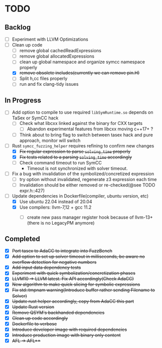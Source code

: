 # TODO

## Backlog

- [ ] Experiment with LLVM Optimizations
- [ ] Clean up code
    - [ ] remove global cachedReadExpressions
    - [ ] remove global allocatedExpressions
    - [ ] clean up global namespace and organize symcc namespace properly
    - [X] ~~remove obsolete includes(currently we can remove pin.H)~~
    - [ ] Split h,cc files properly
    - [ ] run and fix clang-tidy issues

## In Progress

- [ ] Add option to compile to use required `libSymRuntime.so` depends on TaSex or SymCC hack
    - [ ] Check what libcxx linked against the binary for CXX targets
        - [ ] Abandon experimental features from libcxx moving c++17+ ?
    - [ ] Think about to bring flag to switch between tasex hack and pure approach, monitor will switch
- [ ] Rust `symcc_fuzzing_helper` requires refining to confirm new changes
    - [X] ~~Fix regular expression to parse `solving_time` properly~~
    - [X] ~~Fix tests related to a parsing `solving_time` accordingly~~
    - [ ] Check command timeout to run SymCC
        - Timeout is not synchronized with solver timeout.
- [ ] Fix a bug with invalidation of the symbolized/concretized expression
    - [ ] try option without invalidated, regenerate z3 expression each time
    - [ ] Invalidation should be either removed or re-checked(@see TODO expr.h::427)
- [ ] Update dependencies in Dockerfile(compiler, 
ubuntu version, etc)
    - [X] Use ubuntu 22.04 instead of 20.04
    - [X] Use compilers: llvm-7,12 + gcc 11.2
        - [ ] create new pass manager register hook because of llvm-13+(there is no LegacyPM anymore) 


## Completed
- [X] ~~Port tasex to AdaCC to integrate into FuzzBench~~
- [X] ~~Add option to set up solver timeout in milliseconds, be aware no overflow detection for negative numbers~~
- [X] ~~Add input data dependency tests~~
- [X] ~~Experiment with quick symbolization/concretization phases~~
- [X] ~~LLVM10 -> LLVM latest. Fix API accordingly(Check AdaCC)~~
- [X] ~~New algorithm to make quick slicing for symbolic expressions~~
- [X] ~~Fix std::tmpnam warning(Introduce buffer rather sending Filename to Solver)~~
- [X] ~~Update rust helper accordingly, copy from AdaCC this part~~
- [x] ~~Update Rust version~~
- [x] ~~Remove QSYM's backhanded dependencies~~
- [x] ~~Clean up code accordingly~~
- [x] ~~Dockerfile to verbose~~
- [x] ~~Introduce developer image with required dependencies~~
- [x] ~~Introduce production image with binary only content~~
- [X] ~~AFL -> AFL++~~
